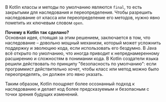 В Kotlin классы и методы по умолчанию являются `final`, то есть закрытыми для наследования и переопределения. Чтобы разрешить наследование от класса или переопределение его методов, нужно явно пометить их ключевым словом `open`.

**Почему в Kotlin так сделано?**  
Основная идея, стоящая за этим решением, заключается в том, что наследование – довольно мощный механизм, который может усложнить поддержку и эволюцию кода, если использовать его бездумно. В Java всё открыто по умолчанию, что иногда приводит к непреднамеренному расширению и сложностям в понимании кода. В Kotlin создатели языка решили действовать по принципу "безопасность по умолчанию": если программист действительно хочет, чтобы класс или метод можно было переопределять, он должен это явно указать.

Таким образом, Kotlin поощряет более осознанный подход к наследованию и делает код более предсказуемым и безопасным с точки зрения будущих изменений.